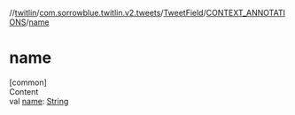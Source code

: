 //[twitlin](../../../index.md)/[com.sorrowblue.twitlin.v2.tweets](../../index.md)/[TweetField](../index.md)/[CONTEXT_ANNOTATIONS](index.md)/[name](name.md)



# name  
[common]  
Content  
val [name](name.md): [String](https://kotlinlang.org/api/latest/jvm/stdlib/kotlin/-string/index.html)  



